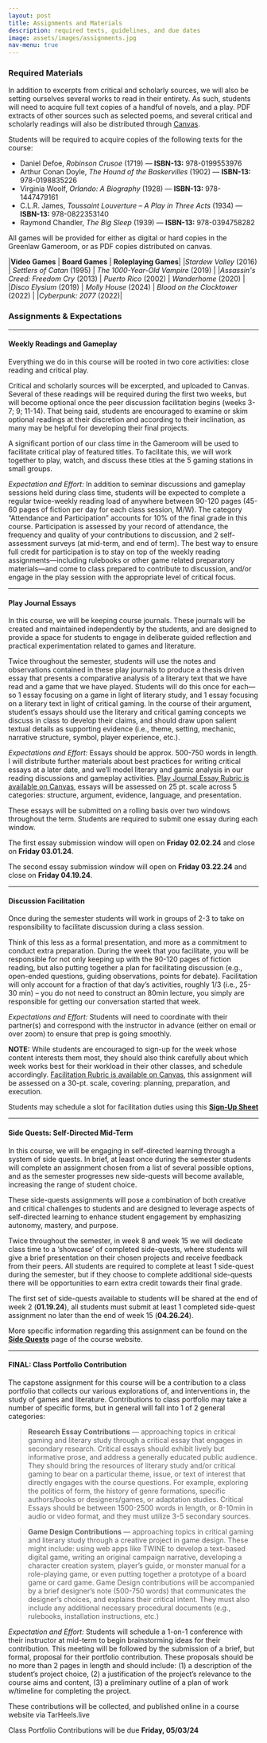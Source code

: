 ```yaml
---
layout: post
title: Assignments and Materials
description: required texts, guidelines, and due dates 
image: assets/images/assignments.jpg
nav-menu: true
---
```


### Required Materials

In addition to excerpts from critical and scholarly sources, we will also be setting ourselves several works to read in their entirety. As such, students will need to acquire full text copies of a handful of novels, and a play. PDF extracts of other sources such as selected poems, and several critical and scholarly readings will also be distributed through [Canvas](https://uncch.instructure.com/courses/50647). 

Students will be required to acquire copies of the following texts for the course:

<ul>
	<li>Daniel Defoe, <em>Robinson Crusoe</em> (1719) — <strong>ISBN-13:</strong> 978-0199553976</li>
	<li>Arthur Conan Doyle, <em>The Hound of the Baskervilles</em> (1902) — <strong>ISBN-13:</strong> 	978-0198835226</li>
	<li>Virginia Woolf, <em>Orlando: A Biography</em> (1928) — <strong>ISBN-13:</strong> 978-1447479161 </li>
	<li>C.L.R. James, <em>Toussaint Louverture – A Play in Three Acts</em> (1934) — <strong>ISBN-13:</strong> 978-0822353140
	<li>Raymond Chandler, <em>The Big Sleep</em> (1939) — <strong>ISBN-13:</strong> 978-0394758282</li>
</li></ul>

All games will be provided for either as digital or hard copies in the Greenlaw Gameroom, or as PDF copies distributed on canvas.

|**Video Games** | **Board Games** | **Roleplaying Games**|
|*Stardew Valley* (2016) | *Settlers of Catan* (1995) | *The 1000-Year-Old Vampire* (2019) |
|*Assassin's Creed: Freedom Cry* (2013) | *Puerto Rico* (2002) | *Wanderhome* (2020) |
|*Disco Elysium* (2019) | *Molly House* (2024) | *Blood on the Clocktower* (2022) |
|*Cyberpunk: 2077* (2022)|

### Assignments & Expectations

---

#### Weekly Readings and Gameplay
Everything we do in this course will be rooted in two core activities: close reading and critical play. 

Critical and scholarly sources will be excerpted, and uploaded to Canvas. Several of these readings will be required during the first two weeks, but will become optional once the peer discussion facilitation begins (weeks 3-7; 9; 11-14). That being said, students are encouraged to examine or skim optional readings at their discretion and according to their inclination, as many may be helpful for developing their final projects. 

A significant portion of our class time in the Gameroom will be used to facilitate critical play of featured titles. To facilitate this, we will work together to play, watch, and discuss these titles at the 5 gaming stations in small groups.

*Expectation and Effort:* In addition to seminar discussions and gameplay sessions held during class time, students will be expected to complete a regular twice-weekly reading load of anywhere between 90-120 pages (45-60 pages of fiction per day for each class session, M/W).  The category “Attendance and Participation” accounts for 10% of the final grade in this course. Participation is assessed by your record of attendance, the frequency and quality of your contributions to discussion, and 2 self-assessment surveys (at mid-term, and end of term). The best way to ensure full credit for participation is to stay on top of the weekly reading assignments—including rulebooks or other game related preparatory materials—and come to class prepared to contribute to discussion, and/or engage in the play session with the appropriate level of critical focus.

---

#### Play Journal Essays
In this course, we will be keeping course journals. These journals will be created and maintained independently by the students, and are designed to provide a space for students to engage in deliberate guided reflection and practical experimentation related to games and literature. 

Twice throughout the semester, students will use the notes and observations contained in these play journals to produce a thesis driven essay that presents a comparative analysis of a literary text that we have read and a game that we have played. Students will do this once for each—so 1 essay focusing on a game in light of literary study, and 1 essay focusing on a literary text in light of critical gaming. In the course of their argument, student’s essays should use the literary and critical gaming concepts we discuss in class to develop their claims, and should draw upon salient textual details as supporting evidence (i.e., theme, setting, mechanic, narrative structure, symbol, player experience, etc.).

*Expectations and Effort:* Essays should be approx. 500-750 words in length. I will distribute further materials about best practices for writing critical essays at a later date, and we’ll model literary and gamic analysis in our reading discussions and gameplay activities. [Play Journal Essay Rubric is available on Canvas](https://uncch.instructure.com/courses/50647/assignments/379809), essays will be assessed on 25 pt. scale across 5 categories: structure, argument, evidence, language, and presentation.

These essays will be submitted on a rolling basis over two windows throughout the term. Students are required to submit one essay during each window. 

The first essay submission window will open on **Friday 02.02.24** and close on **Friday 03.01.24**. 

The second essay submission window will open on **Friday 03.22.24** and close on **Friday 04.19.24**. 

---

#### Discussion Facilitation
Once during the semester students will work in groups of 2-3 to take on responsibility to facilitate discussion during a class session. 

Think of this less as a formal presentation, and more as a commitment to conduct extra preparation. During the week that you facilitate, you will be responsible for not only keeping up with the 90-120 pages of fiction reading, but also putting together a plan for facilitating discussion (e.g., open-ended questions, guiding observations, points for debate). Facilitation will only account for a fraction of that day’s activities, roughly 1/3 (i.e., 25-30 min) – you do not need to construct an 80min lecture, you simply are responsible for getting our conversation started that week.

*Expectations and Effort:* Students will need to coordinate with their partner(s) and correspond with the instructor in advance (either on email or over zoom) to ensure that prep is going smoothly. 

**NOTE:** While students are encouraged to sign-up for the week whose content interests them most, they should also think carefully about which week works best for their workload in their other classes, and schedule accordingly. [Facilitation Rubric is available on Canvas](https://uncch.instructure.com/courses/50647/assignments/379802), this assignment will be assessed on a 30-pt. scale, covering: planning, preparation, and execution.

Students may schedule a slot for facilitation duties using this [**Sign-Up Sheet**](https://docs.google.com/spreadsheets/d/1pIV1e6BwB4eSKCSTZp3vYZjTxJKghnZW-tfq-zPInXI/edit?usp=sharing)

---

#### Side Quests: Self-Directed Mid-Term
In this course, we will be engaging in self-directed learning through a system of side quests. In brief, at least once during the semester students will complete an assignment chosen from a list of several possible options, and as the semester progresses new side-quests will become available, increasing the range of student choice. 

These side-quests assignments will pose a combination of both creative and critical challenges to students and are designed to leverage aspects of self-directed learning to enhance student engagement by emphasizing autonomy, mastery, and purpose.

Twice throughout the semester, in week 8 and week 15 we will dedicate class time to a ‘showcase’ of completed side-quests, where students will give a brief presentation on their chosen projects and receive feedback from their peers. All students are required to complete at least 1 side-quest during the semester, but if they choose to complete additional side-quests there will be opportunities to earn extra credit towards their final grade. 

The first set of side-quests available to students will be shared at the end of week 2 (**01.19.24**), all students must submit at least 1 completed side-quest assignment no later than the end of week 15 (**04.26.24**). 

More specific information regarding this assignment can be found on the [**Side Quests**](https://sgotzler.github.io/ENGL-258/elements.html) page of the course website.

---

#### FINAL: Class Portfolio Contribution
The capstone assignment for this course will be a contribution to a class portfolio that collects our various explorations of, and interventions in, the study of games and literature. Contributions to class portfolio may take a number of specific forms, but in general will fall into 1 of 2 general categories: 

>**Research Essay Contributions** — approaching topics in critical gaming and literary study through a critical essay that engages in secondary research. Critical essays should exhibit lively but informative prose, and address a generally educated public audience. They should bring the resources of literary study and/or critical gaming to bear on a particular theme, issue, or text of interest that directly engages with the course questions. For example, exploring the politics of form, the history of genre formations, specific authors/books or designers/games, or adaptation studies. Critical Essays should be between 1500-2500 words in length, or 8-10min in audio or video format, and they must utilize 3-5 secondary sources.

>**Game Design Contributions** — approaching topics in critical gaming and literary study through a creative project in game design. These might include: using web apps like TWINE to develop a text-based digital game, writing an original campaign narrative, developing a character creation system, player’s guide, or monster manual for a role-playing game, or even putting together a prototype of a board game or card game. Game Design contributions will be accompanied by a brief designer’s note (500-750 words) that communicates the designer’s choices, and explains their critical intent. They must also include any additional necessary procedural documents (e.g., rulebooks, installation instructions, etc.)

*Expectation and Effort:* Students will schedule a 1-on-1 conference with their instructor at mid-term to begin brainstorming ideas for their contribution. This meeting will be followed by the submission of a brief, but formal, proposal for their portfolio contribution. These proposals should be no more than 2 pages in length and should include: (1) a description of the student’s project choice, (2) a justification of the project’s relevance to the course aims and content, (3) a preliminary outline of a plan of work w/timeline for completing the project.

These contributions will be collected, and published online in a course website via TarHeels.live  

Class Portfolio Contributions will be due **Friday, 05/03/24**